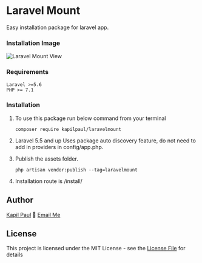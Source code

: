 # Laravel Mount
Easy installation package for laravel app.

### Installation Image
![Laravel Mount View](https://preview.ibb.co/gjrsMK/screencapture_127_0_0_1_8000_install_2018_07_31_21_55_32.png)

### Requirements
    Laravel >=5.6
    PHP >= 7.1 
    
### Installation
1. To use this package run below command from your terminal

    ```
    composer require kapilpaul/laravelmount
    ```
2. Laravel 5.5 and up Uses package auto discovery feature, do not need to add in providers in config/app.php.
   
3. Publish the assets folder.

    ```
    php artisan vendor:publish --tag=laravelmount
    ``` 
4. Installation route is /install/ 

## Author

[Kapil Paul](http://kapilpaul.me) :email: [Email Me](mailto:kapilpaul007@gmail.com)

## License

This project is licensed under the MIT License - see the [License File](LICENSE) for details

    
  